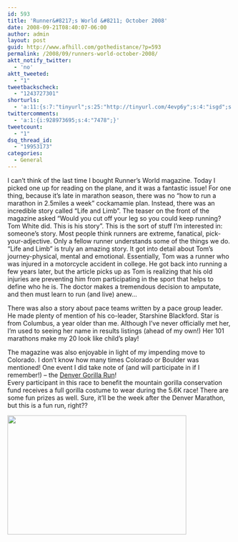 ```yaml
---
id: 593
title: 'Runner&#8217;s World &#8211; October 2008'
date: 2008-09-21T08:40:07-06:00
author: admin
layout: post
guid: http://www.afhill.com/gothedistance/?p=593
permalink: /2008/09/runners-world-october-2008/
aktt_notify_twitter:
  - 'no'
aktt_tweeted:
  - "1"
tweetbackscheck:
  - "1243727301"
shorturls:
  - 'a:11:{s:7:"tinyurl";s:25:"http://tinyurl.com/4evp6y";s:4:"isgd";s:17:"http://is.gd/fB8X";s:5:"bitly";s:18:"http://bit.ly/1l4d";s:5:"snipr";s:22:"http://snipr.com/9w4cs";s:5:"snurl";s:22:"http://snurl.com/9w4cs";s:7:"snipurl";s:24:"http://snipurl.com/9w4cs";s:4:"trim";s:17:"http://tr.im/55qy";s:5:"adjix";s:207:"(10 Jan 2008 temporary restriction: API requires valid partnerID or partnerEmail key in request. Contact us if this affects you.) Invalid Adjix request. API documentation @ http://web.adjix.com/AdjixAPI.html";s:4:"advu";s:203:"(10 Jan 2008 temporary restriction: API requires valid partnerID or partnerEmail key in request. Contact us if this affects you.) Invalid Adjix request. API documentation @ http://web.ad.vu/AdjixAPI.html";s:4:"zima";s:19:"http://zi.ma/ebc0b3";s:9:"permalink";s:71:"http://www.afhill.com/gothedistance/2008/09/runners-world-october-2008/";}'
twittercomments:
  - 'a:1:{i:928973695;s:4:"7478";}'
tweetcount:
  - "1"
dsq_thread_id:
  - "19953173"
categories:
  - General
---
```

I can&#8217;t think of the last time I bought Runner&#8217;s World magazine. Today I picked one up for reading on the plane, and it was a fantastic issue! For one thing, because it&#8217;s late in marathon season, there was no &#8220;how to run a marathon in 2.5miles a week&#8221; cockamamie plan. Instead, there was an incredible story called &#8220;Life and Limb&#8221;. The teaser on the front of the magazine asked &#8220;Would you cut off your leg so you could keep running? Tom White did. This is his story&#8221;. This is the sort of stuff I&#8217;m interested in: someone&#8217;s story. Most people think runners are extreme, fanatical, pick-your-adjective. Only a fellow runner understands some of the things we do. &#8220;Life and Limb&#8221; is truly an amazing story. It got into detail about Tom&#8217;s journey-physical, mental and emotional. Essentially, Tom was a runner who was injured in a motorcycle accident in college. He got back into running a few years later, but the article picks up as Tom is realizing that his old injuries are preventing him from participating in the sport that helps to define who he is. The doctor makes a tremendous decision to amputate, and then must learn to run (and live) anew&#8230;

There was also a story about pace teams written by a pace group leader. He made plenty of mention of his co-leader, Starshine Blackford. Star is from Columbus, a year older than me. Although I&#8217;ve never officially met her, I&#8217;m used to seeing her name in results listings (ahead of my own!) Her 101 marathons make my 20 look like child&#8217;s play!

The magazine was also enjoyable in light of my impending move to Colorado. I don&#8217;t know how many times Colorado or Boulder was mentioned! One event I did take note of (and will participate in if I remember!) &#8211; the [Denver Gorilla Run](http://www.denvergorillarun.com/)!  
Every participant in this race to benefit the mountain gorilla conservation fund receives a full gorilla costume to wear during the 5.6K race! There are some fun prizes as well. Sure, it&#8217;ll be the week after the Denver Marathon, but this is a fun run, right??

[<img src="http://www.afhill.com/gothedistance/wp-content/uploads/2008/09/gp_8336_000.jpg" alt="" title="Denver Gorilla Run" width="400" height="267" class="aligncenter size-full wp-image-594" />](http://www.denvergorillarun.com/)